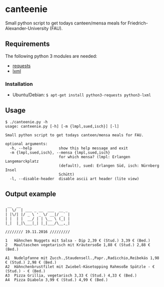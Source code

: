 # canteenie

Small python script to get todays canteen/mensa meals for Friedrich-Alexander-University (FAU).

## Requirements

The following python 3 modules are needed:

* [requests](https://pypi.python.org/pypi/requests/2.11.1)
* [lxml](https://pypi.python.org/pypi/lxml/3.6.4)

### Installation

* Ubuntu/Debian: `$ apt-get install python3-requests python3-lxml`

## Usage

```
$ ./canteenie.py -h
usage: canteenie.py [-h] [-m {lmpl,sued,isch}] [-l]

Small python script to get todays canteen/mensa meals for FAU.

optional arguments:
  -h, --help            show this help message and exit
  -m {lmpl,sued,isch}, --mensa {lmpl,sued,isch}
                        for which mensa? (lmpl: Erlangen Langemarckplatz
                        (default), sued: Erlangen Süd, isch: Nürnberg Insel
                        Schütt)
  -l, --disable-header  disable ascii art header (lite view)
```

## Output example

```
 __  __
|  \/  | ___ _ __  ___  __ _
| |\/| |/ _ \ '_ \/ __|/ _` |
| |  | |  __/ | | \__ \ (_| |
|_|  |_|\___|_| |_|___/\__,_|

//////// 19.11.2016 /////////

1   Hähnchen Nuggets mit Salsa - Dip 2,39 € (Stud.) 3,39 € (Bed.)
2   Maultaschen vegetarisch mit Kräutersoße 1,88 € (Stud.) 2,88 € (Bed.)

A1  Nudelpfanne mit Zucch.,Staudensell.,Papr.,Radicchio,Reibekäs 1,98 € (Stud.) 2,98 € (Bed.)
A2  Hähnchenbrustfilet mit Zwiebel-Käsetopping Rahmsoße Spätzle - € (Stud.) - € (Bed.)
A3  Pizza Grillia, vegetarisch 3,33 € (Stud.) 4,33 € (Bed.)
A4  Pizza Diabolo 3,99 € (Stud.) 4,99 € (Bed.)

```
